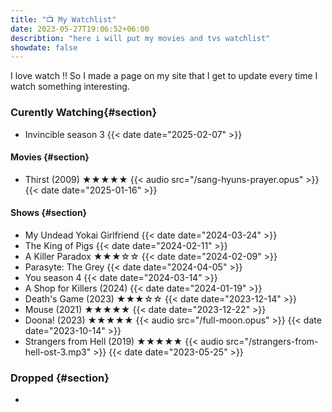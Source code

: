 ```yaml
---
title: "📺 My Watchlist"
date: 2023-05-27T19:06:52+06:00
describtion: "here i will put my movies and tvs watchlist"
showdate: false
---
```


I love watch !! So I made a page on my site that I get to update every time I watch something interesting.

### Curently Watching{#section}

- Invincible season 3
  {{< date date="2025-02-07" >}}

#### Movies {#section}

- Thirst (2009) ★★★★★
  {{< audio src="/sang-hyuns-prayer.opus" >}}
  {{< date date="2025-01-16" >}}

#### Shows {#section}

- My Undead Yokai Girlfriend
  {{< date date="2024-03-24" >}}
- The King of Pigs
  {{< date date="2024-02-11" >}}
- A Killer Paradox ★★★☆☆
  {{< date date="2024-02-09" >}}
- Parasyte: The Grey
  {{< date date="2024-04-05" >}}
- You season 4
  {{< date date="2024-03-14" >}}
- A Shop for Killers (2024)
  {{< date date="2024-01-19" >}}
- Death's Game (2023) ★★★☆☆
  {{< date date="2023-12-14" >}}
- Mouse (2021) ★★★★★
  {{< date date="2023-12-22" >}}
- Doona! (2023) ★★★★★
  {{< audio src="/full-moon.opus" >}}
  {{< date date="2023-10-14" >}}
- Strangers from Hell (2019) ★★★★★
  {{< audio src="/strangers-from-hell-ost-3.mp3" >}}
  {{< date date="2023-05-25" >}}

### Dropped {#section}

-
